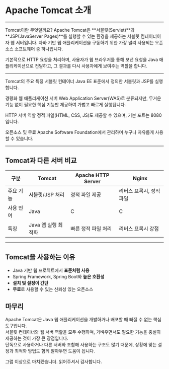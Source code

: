 # Apache Tomcat 소개

---

Tomcat이란 무엇일까요?
Apache Tomcat은 **서블릿(Servlet)**과 **JSP(JavaServer Pages)**를 실행할 수 있는 환경을 제공하는 서블릿 컨테이너이자 웹 서버입니다.
자바 기반 웹 애플리케이션을 구동하기 위한 가장 널리 사용되는 오픈소스 소프트웨어 중 하나입니다.

기본적으로 HTTP 요청을 처리하며, 사용자가 웹 브라우저를 통해 보낸 요청을 Java 애플리케이션으로 전달하고, 그 결과를 다시 사용자에게 보여주는 역할을 합니다.

---

Tomcat의 주요 특징
서블릿 컨테이너
Java EE 표준에서 정의한 서블릿과 JSP를 실행합니다.

경량화 웹 애플리케이션 서버
Web Application Server(WAS)로 분류되지만, 무거운 기능 없이 필요한 핵심 기능만 제공하여 가볍고 빠르게 실행됩니다.

HTTP 서버 역할
정적 파일(HTML, CSS, JS)도 제공할 수 있으며, 기본 포트는 8080입니다.

오픈소스 및 무료
Apache Software Foundation에서 관리하며 누구나 자유롭게 사용할 수 있습니다.

---

## Tomcat과 다른 서버 비교

| 구분        | Tomcat             | Apache HTTP Server | Nginx                  |
|-------------|-------------------|--------------------|-----------------------|
| 주요 기능   | 서블릿/JSP 처리    | 정적 파일 제공      | 리버스 프록시, 정적 파일 |
| 사용 언어   | Java              | C                  | C                     |
| 특징        | Java 앱 실행 최적화 | 빠른 정적 파일 처리  | 리버스 프록시 강점        |

---

## Tomcat을 사용하는 이유

- Java 기반 웹 프로젝트에서 **표준처럼 사용**
- Spring Framework, Spring Boot와 **높은 호환성**
- **설치 및 설정이 간단**
- **무료**로 사용할 수 있는 신뢰성 있는 오픈소스

## 마무리

Apache Tomcat은 Java 웹 애플리케이션을 개발하거나 배포할 때 빠질 수 없는 핵심 도구입니다.  
서블릿 컨테이너와 웹 서버 역할을 모두 수행하며, 가벼우면서도 필요한 기능을 충실히 제공하는 것이 가장 큰 장점입니다.  
단독으로 사용하거나 다른 서버와 조합해 사용하는 구조도 많기 때문에, 상황에 맞는 설정과 최적화 방법도 함께 알아두면 도움이 됩니다.

그럼 이상으로 마치겠습니더. 읽어주셔서 감사합니다.
